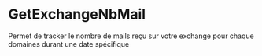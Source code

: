 # GetExchangeNbMail
Permet de tracker le nombre de mails reçu sur votre exchange pour chaque domaines durant une date spécifique

